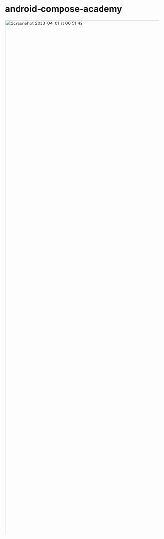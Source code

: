 # android-compose-academy  

<img width="1680" alt="Screenshot 2023-04-01 at 06 51 42" src="https://user-images.githubusercontent.com/53375007/229251631-e86c894f-a994-4b68-8e66-63cc3f2456c5.png">
